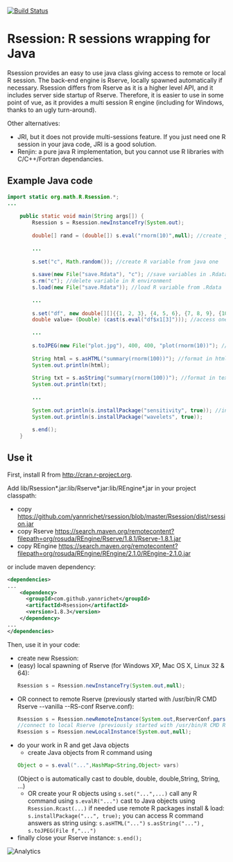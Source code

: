 [![Build Status](https://travis-ci.org/yannrichet/rsession.png)](https://travis-ci.org/yannrichet/rsession)

# Rsession: R sessions wrapping for Java #

Rsession provides an easy to use java class giving access to remote or local R session. The back-end engine is Rserve, locally spawned automatically if necessary.
Rsession differs from Rserve as it is a higher level API, and it includes server side startup of Rserve. Therefore, it is easier to use in some point of vue, as it provides a multi session R engine (including for Windows, thanks to an ugly turn-around).

Other alternatives:
  * JRI, but it does not provide multi-sessions feature. If you just need one R session in your java code, JRI is a good solution.
  * Renjin: a pure java R implementation, but you cannot use R libraries with C/C++/Fortran dependancies.

## Example Java code ##
```java
import static org.math.R.Rsession.*;
...
 
    public static void main(String args[]) {
        Rsession s = Rsession.newInstanceTry(System.out);
 
        double[] rand = (double[]) s.eval("rnorm(10)",null); //create java variable from R command
 
        ...
 
        s.set("c", Math.random()); //create R variable from java one
 
        s.save(new File("save.Rdata"), "c"); //save variables in .Rdata
        s.rm("c"); //delete variable in R environment
        s.load(new File("save.Rdata")); //load R variable from .Rdata
 
        ...
 
        s.set("df", new double[][]{{1, 2, 3}, {4, 5, 6}, {7, 8, 9}, {10, 11, 12}}, "x1", "x2", "x3"); //create data frame from given vectors
        double value= (Double) (cast(s.eval("df$x1[3]"))); //access one value in data frame
 
        ...
 
        s.toJPEG(new File("plot.jpg"), 400, 400, "plot(rnorm(10))"); //create jpeg file from R graphical command (like plot)
 
        String html = s.asHTML("summary(rnorm(100))"); //format in html using R2HTML
        System.out.println(html);
 
        String txt = s.asString("summary(rnorm(100))"); //format in text
        System.out.println(txt);
 
        ...
 
        System.out.println(s.installPackage("sensitivity", true)); //install and load R package
        System.out.println(s.installPackage("wavelets", true));
 
        s.end();
    }
```
## Use it ##

First, install R from http://cran.r-project.org.

Add lib/Rsession*.jar:lib/Rserve*.jar:lib/REngine*.jar in your project classpath: 
  * copy https://github.com/yannrichet/rsession/blob/master/Rsession/dist/rsession.jar
  * copy Rserve https://search.maven.org/remotecontent?filepath=org/rosuda/REngine/Rserve/1.8.1/Rserve-1.8.1.jar
  * copy REngine https://search.maven.org/remotecontent?filepath=org/rosuda/REngine/REngine/2.1.0/REngine-2.1.0.jar


or include maven dependency:
```xml
<dependencies>
...
    <dependency>
      <groupId>com.github.yannrichet</groupId>
      <artifactId>Rsession</artifactId>
      <version>1.8.3</version>
    </dependency>
...
</dependencies>
```


Then, use it in your code:
  * create new Rsession:
  * (easy) local spawning of Rserve (for Windows XP, Mac OS X, Linux 32 & 64):
    ```java
    Rsession s = Rsession.newInstanceTry(System.out,null);
    ```
  * OR connect to remote Rserve (previously started with /usr/bin/R CMD Rserve --vanilla --RS-conf Rserve.conf):
    ```java
    Rsession s = Rsession.newRemoteInstance(System.out,RserverConf.parse("R://192.168.1.1"));
    //connect to local Rserve (previously started with /usr/bin/R CMD Rserve --vanilla --RS-conf Rserve.conf):
    Rsession s = Rsession.newLocalInstance(System.out,null); 
    ```
  * do your work in R and get Java objects
    * create Java objects from R command using
    ```java
    Object o = s.eval("...",HashMap<String,Object> vars)
    ```
    (Object o is automatically cast to double, double, double,String, String, ...)
    * OR
      create your R objects using `s.set("...",...)`
      call any R command using `s.evalR("...")`
      cast to Java objects using `Rsession.Rcast(...)`
      if needed use remote R packages install & load: `s.installPackage("...", true);`
      you can access R command answers as string using: `s.asHTML("...")` `s.asString("...")` , `s.toJPEG(File f,"...")` 
  * finally close your Rserve instance: `s.end(); `

![Analytics](https://ga-beacon.appspot.com/UA-109580-20/rsession)
